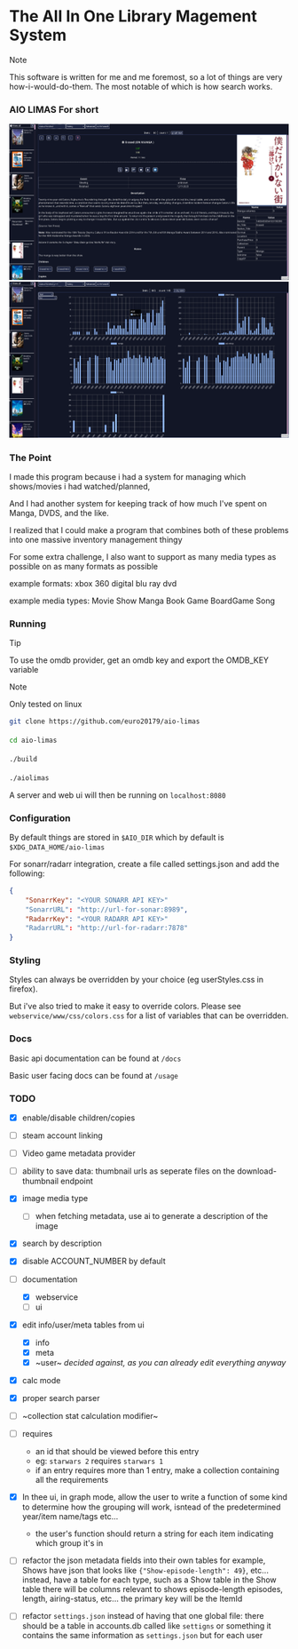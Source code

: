 # The **A**ll **I**n **O**ne **Li**brary **Ma**gement **S**ystem

> [!NOTE]
This software is written for me and me foremost, so a lot of things are very how-i-would-do-them.
The most notable of which is how search works.


### AIO LIMAS For short

![entries](./readme-assets/entries.png)
![graph](./readme-assets/graph.png)

### The Point

I made this program because i had a system for managing which shows/movies i had watched/planned,

And I had another system for keeping track of how much I've spent on Manga, DVDS, and the like.

I realized that I could make a program that combines both of these problems into one massive
inventory management thingy

For some extra challenge, I also want to support as many media types as possible on as many
formats as possible

example formats:
xbox 360
digital
blu ray
dvd

example media types:
Movie
Show
Manga
Book
Game
BoardGame
Song

### Running

> [!TIP]
To use the omdb provider, get an omdb key and export the OMDB_KEY variable


> [!NOTE]
Only tested on linux

```bash
git clone https://github.com/euro20179/aio-limas

cd aio-limas

./build

./aiolimas
```

A server and web ui will then be running on `localhost:8080`


### Configuration

By default things are stored in `$AIO_DIR` which by default is `$XDG_DATA_HOME/aio-limas`

For sonarr/radarr integration, create a file called settings.json and add the following:
```json
{
    "SonarrKey": "<YOUR SONARR API KEY>"
    "SonarrURL": "http://url-for-sonar:8989",
    "RadarrKey": "<YOUR RADARR API KEY>"
    "RadarrURL": "http://url-for-radarr:7878"
}
```

### Styling

Styles can always be overridden by your choice (eg userStyles.css in firefox).

But i've also tried to make it easy to override colors. Please see `webservice/www/css/colors.css` for a list of variables that can be overridden.

### Docs
Basic api documentation can be found at `/docs`

Basic user facing docs can be found at `/usage`

### TODO

- [x] enable/disable children/copies
- [ ] steam account linking
- [ ] Video game metadata provider
- [ ] ability to save data: thumbnail urls as seperate files on the download-thumbnail endpoint
- [x] image media type
    - [ ] when fetching metadata, use ai to generate a description of the image
- [x] search by description
- [x] disable ACCOUNT_NUMBER by default
- [ ] documentation
    - [x] webservice
    - [ ] ui
- [x] edit info/user/meta tables from ui
    - [x] info
    - [x] meta
    - [x] ~user~ *decided against, as you can already edit everything anyway*
- [x] calc mode
- [x] proper search parser
- [ ] ~collection stat calculation modifier~
- [ ] requires
     - an id that should be viewed before this entry
     - eg: `starwars 2` requires `starwars 1`
     - if an entry requires more than 1 entry, make a collection containing all the requirements
- [x] In thee ui, in graph mode, allow the user to write a function of some kind to determine how the grouping will work, isntead of the predetermined year/item name/tags etc...
    - the user's function should return a string for each item indicating which group it's in

- [ ] refactor the json metadata fields into their own tables
    for example, Shows have json that looks like `{"Show-episode-length": 49}`, etc...
    instead, have a table for each type, such as a Show table
    in the Show table there will be columns relevant to shows
    episode-length episodes, length, airing-status, etc...
    the primary key will be the ItemId

- [ ] refactor `settings.json` instead of having that one global file:
    there should be a table in accounts.db called like `settigns` or something
    it contains the same information as `settings.json` but for each user
